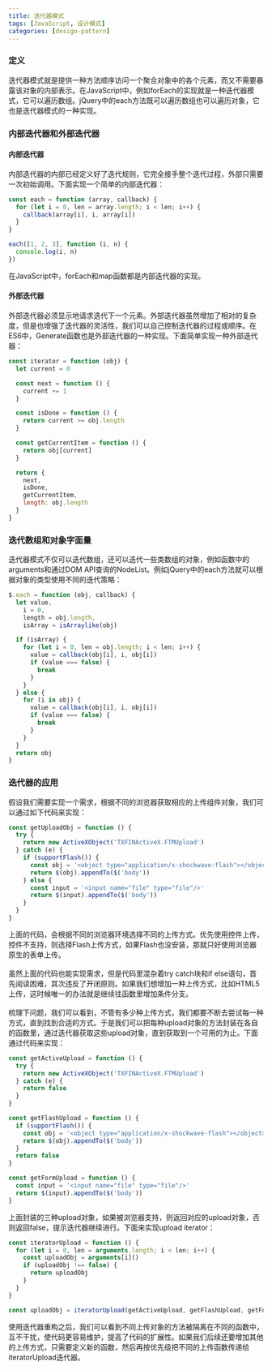 ```yaml
---
title: 迭代器模式
tags: [JavaScript, 设计模式]
categories: [design-pattern]
---
```

### 定义
迭代器模式就是提供一种方法顺序访问一个聚合对象中的各个元素，而又不需要暴露该对象的内部表示。在JavaScript中，例如forEach的实现就是一种迭代器模式，它可以遍历数组。jQuery中的each方法既可以遍历数组也可以遍历对象，它也是迭代器模式的一种实现。

### 内部迭代器和外部迭代器
#### 内部迭代器
内部迭代器的内部已经定义好了迭代规则，它完全接手整个迭代过程，外部只需要一次初始调用。下面实现一个简单的内部迭代器：
```javascript
const each = function (array, callback) {
  for (let i = 0, len = array.length; i < len; i++) {
    callback(array[i], i, array[i])
  }
}

each([1, 2, 3], function (i, n) {
  console.log(i, n)
})
```
在JavaScript中，forEach和map函数都是内部迭代器的实现。

#### 外部迭代器
外部迭代器必须显示地请求迭代下一个元素。外部迭代器虽然增加了相对的复杂度，但是也增强了迭代器的灵活性，我们可以自己控制迭代器的过程或顺序。在ES6中，Generate函数也是外部迭代器的一种实现。下面简单实现一种外部迭代器：
```javascript
const iterator = function (obj) {
  let current = 0

  const next = function () {
    current += 1
  }

  const isDone = function () {
    return current >= obj.length
  }

  const getCurrentItem = function () {
    return obj[current]
  }

  return {
    next,
    isDone,
    getCurrentItem,
    length: obj.length
  }
}
```
### 迭代数组和对象字面量
迭代器模式不仅可以迭代数组，还可以迭代一些类数组的对象，例如函数中的arguments和通过DOM API查询的NodeList。例如jQuery中的each方法就可以根据对象的类型使用不同的迭代策略：
```javascript
$.each = function (obj, callback) {
  let value,
    i = 0,
    length = obj.length,
    isArray = isArraylike(obj)

  if (isArray) {
    for (let i = 0, len = obj.length; i < len; i++) {
      value = callback(obj[i], i, obj[i])
      if (value === false) {
        break
      }
    }
  } else {
    for (i in obj) {
      value = callback(obj[i], i, obj[i])
      if (value === false) {
        break
      }
    }
  }
  return obj
}
```

### 迭代器的应用
假设我们需要实现一个需求，根据不同的浏览器获取相应的上传组件对象，我们可以通过如下代码来实现：
```javascript
const getUploadObj = function () {
  try {
    return new ActiveXObject('TXFINActiveX.FTMUpload')
  } catch (e) {
    if (supportFlash()) {
      const obj = '<object type="application/x-shockwave-flash"></object>'
      return $(obj).appendTo($('body'))
    } else {
      const input = '<input name="file" type="file"/>'
      return $(input).appendTo($('body'))
    }
  }
}
```
上面的代码，会根据不同的浏览器环境选择不同的上传方式。优先使用控件上传，控件不支持，则选择Flash上传方式，如果Flash也没安装，那就只好使用浏览器原生的表单上传。
<br>
<br>
虽然上面的代码也能实现需求，但是代码里混杂着try catch块和if else语句，首先阅读困难，其次违反了开闭原则。如果我们想增加一种上传方式，比如HTML5上传，这时候唯一的办法就是继续往函数里增加条件分支。
<br>
<br>
梳理下问题，我们可以看到，不管有多少种上传方式，我们都要不断去尝试每一种方式，直到找到合适的方式。于是我们可以把每种upload对象的方法封装在各自的函数里，通过迭代器获取这些upload对象，直到获取到一个可用的为止。下面通过代码来实现：
```javascript
const getActiveUpload = function () {
  try {
    return new ActiveXObject('TXFINActiveX.FTMUpload')
  } catch (e) {
    return false
  }
}

const getFlashUpload = function () {
  if (supportFlash()) {
    const obj = '<object type="application/x-shockwave-flash"></object>'
    return $(obj).appendTo($('body'))
  }
  return false
}

const getFormUpload = function () {
  const input = '<input name="file" type="file"/>'
  return $(input).appendTo($('body'))
}
```
上面封装的三种upload对象，如果被浏览器支持，则返回对应的upload对象，否则返回false，提示迭代器继续进行。下面来实现upload iterator：
```javascript
const iteratorUpload = function () {
  for (let i = 0, len = arguments.length; i < len; i++) {
    const uploadObj = arguments[i]()
    if (uploadObj !== false) {
      return uploadObj
    }
  }
}

const uploadObj = iteratorUpload(getActiveUpload, getFlashUpload, getFormUpload)
```
使用迭代器重构之后，我们可以看到不同上传对象的方法被隔离在不同的函数中，互不干扰，使代码更容易维护，提高了代码的扩展性。如果我们后续还要增加其他的上传方式，只需要定义新的函数，然后再按优先级把不同的上传函数传递给iteratorUpload迭代器。